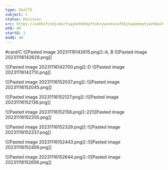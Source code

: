 ```yaml
---
type: ZealTS
subject: C
status: Revision
src: https://uxkhzfstdjcborfuyyknhkhbyfnskrywvveioufkbjkupomnptjwvhbavkysuhi.vercel.app/solution.html?testId=62482cd65e9b4df2f4507774&test_id=38
atQ: 40
startQ: 1
endQ: 40
---
```

#card/C 
![[Pasted image 20231116142615.png]]::A, B ![[Pasted image 20231116142629.png]] <!--SR:!2023-12-09,13,201-->

![[Pasted image 20231116142700.png]]::D ![[Pasted image 20231116142710.png]] <!--SR:!2023-12-08,12,196-->

![[Pasted image 20231116152037.png]]::![[Pasted image 20231116152045.png]] <!--SR:!2023-12-04,8,196-->

![[Pasted image 20231116152127.png]]::![[Pasted image 20231116152136.png]] <!--SR:!2023-11-27,6,181-->

![[Pasted image 20231116152156.png]]::22![[Pasted image 20231116152205.png]] <!--SR:!2023-12-07,11,190-->

![[Pasted image 20231116152329.png]]::![[Pasted image 20231116152337.png]] <!--SR:!2023-12-06,10,196-->

![[Pasted image 20231116152443.png]]::![[Pasted image 20231116152459.png]] <!--SR:!2023-12-05,9,194-->

![[Pasted image 20231116152644.png]]::![[Pasted image 20231116152656.png]] <!--SR:!2023-12-05,9,190-->

